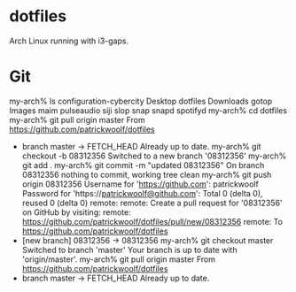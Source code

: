 # dotfiles
Arch Linux running with i3-gaps.

# Git
my-arch% ls
configuration-cybercity  Desktop  dotfiles  Downloads  gotop  Images  maim  pulseaudio	siji  slop  snap  snapd  spotifyd
my-arch% cd dotfiles 
my-arch% git pull origin master
From https://github.com/patrickwoolf/dotfiles
 * branch            master     -> FETCH_HEAD
Already up to date.
my-arch% git checkout -b 08312356
Switched to a new branch '08312356'
my-arch% git add .
my-arch% git commit -m "updated 08312356"
On branch 08312356
nothing to commit, working tree clean
my-arch% git push origin 08312356
Username for 'https://github.com': patrickwoolf
Password for 'https://patrickwoolf@github.com': 
Total 0 (delta 0), reused 0 (delta 0)
remote: 
remote: Create a pull request for '08312356' on GitHub by visiting:
remote:      https://github.com/patrickwoolf/dotfiles/pull/new/08312356
remote: 
To https://github.com/patrickwoolf/dotfiles
 * [new branch]      08312356 -> 08312356
my-arch% git checkout master
Switched to branch 'master'
Your branch is up to date with 'origin/master'.
my-arch% git pull origin master
From https://github.com/patrickwoolf/dotfiles
 * branch            master     -> FETCH_HEAD
Already up to date.
